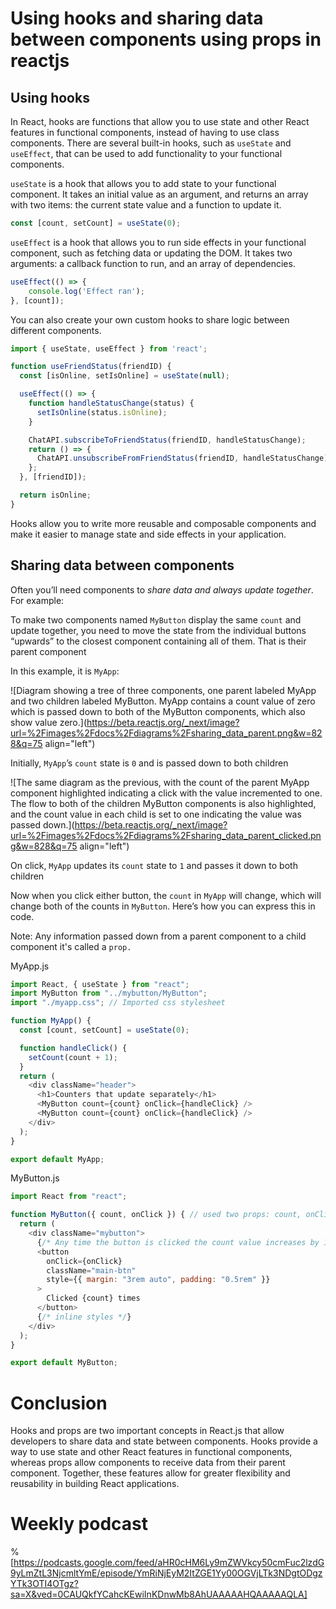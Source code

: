 # Using hooks and sharing data between components using props in reactjs

## **Using hooks**

In React, hooks are functions that allow you to use state and other React features in functional components, instead of having to use class components. There are several built-in hooks, such as `useState` and `useEffect`, that can be used to add functionality to your functional components.

`useState` is a hook that allows you to add state to your functional component. It takes an initial value as an argument, and returns an array with two items: the current state value and a function to update it.

```javascript
const [count, setCount] = useState(0);
```

`useEffect` is a hook that allows you to run side effects in your functional component, such as fetching data or updating the DOM. It takes two arguments: a callback function to run, and an array of dependencies.

```javascript
useEffect(() => {
    console.log('Effect ran');
}, [count]);
```

You can also create your own custom hooks to share logic between different components.

```javascript
import { useState, useEffect } from 'react';

function useFriendStatus(friendID) {
  const [isOnline, setIsOnline] = useState(null);

  useEffect(() => {
    function handleStatusChange(status) {
      setIsOnline(status.isOnline);
    }

    ChatAPI.subscribeToFriendStatus(friendID, handleStatusChange);
    return () => {
      ChatAPI.unsubscribeFromFriendStatus(friendID, handleStatusChange);
    };
  }, [friendID]);

  return isOnline;
}
```

Hooks allow you to write more reusable and composable components and make it easier to manage state and side effects in your application.

## **Sharing data between components**

Often you’ll need components to *share data and always update together*. For example:

To make two components named `MyButton` display the same `count` and update together, you need to move the state from the individual buttons “upwards” to the closest component containing all of them. That is their parent component

In this example, it is `MyApp`:

![Diagram showing a tree of three components, one parent labeled MyApp and two children labeled MyButton. MyApp contains a count value of zero which is passed down to both of the MyButton components, which also show value zero.](https://beta.reactjs.org/_next/image?url=%2Fimages%2Fdocs%2Fdiagrams%2Fsharing_data_parent.png&w=828&q=75 align="left")

Initially, `MyApp`’s `count` state is `0` and is passed down to both children

![The same diagram as the previous, with the count of the parent MyApp component highlighted indicating a click with the value incremented to one. The flow to both of the children MyButton components is also highlighted, and the count value in each child is set to one indicating the value was passed down.](https://beta.reactjs.org/_next/image?url=%2Fimages%2Fdocs%2Fdiagrams%2Fsharing_data_parent_clicked.png&w=828&q=75 align="left")

On click, `MyApp` updates its `count` state to `1` and passes it down to both children

Now when you click either button, the `count` in `MyApp` will change, which will change both of the counts in `MyButton`. Here’s how you can express this in code.

Note: Any information passed down from a parent component to a child component it's called a `prop.`

MyApp.js

```javascript
import React, { useState } from "react";
import MyButton from "../mybutton/MyButton";
import "./myapp.css"; // Imported css stylesheet

function MyApp() {
  const [count, setCount] = useState(0);

  function handleClick() {
    setCount(count + 1);
  }
  return (
    <div className="header">
      <h1>Counters that update separately</h1>
      <MyButton count={count} onClick={handleClick} />
      <MyButton count={count} onClick={handleClick} />
    </div>
  );
}

export default MyApp;
```

MyButton.js

```javascript
import React from "react";

function MyButton({ count, onClick }) { // used two props: count, onClick
  return (
    <div className="mybutton">
      {/* Any time the button is clicked the count value increases by 1" */}
      <button
        onClick={onClick}
        className="main-btn"
        style={{ margin: "3rem auto", padding: "0.5rem" }}
      >
        Clicked {count} times
      </button>
      {/* inline styles */}
    </div>
  );
}

export default MyButton;
```

# Conclusion

Hooks and props are two important concepts in React.js that allow developers to share data and state between components. Hooks provide a way to use state and other React features in functional components, whereas props allow components to receive data from their parent component. Together, these features allow for greater flexibility and reusability in building React applications.

# Weekly podcast

%[https://podcasts.google.com/feed/aHR0cHM6Ly9mZWVkcy50cmFuc2lzdG9yLmZtL3NjcmltYmE/episode/YmRiNjEyM2ItZGE1Yy00OGVjLTk3NDgtODgzYTk3OTI4OTgz?sa=X&ved=0CAUQkfYCahcKEwiInKDnwMb8AhUAAAAAHQAAAAAQLA]